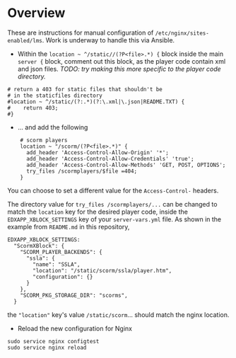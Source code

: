 # Overview

These are instructions for manual configuration of `/etc/nginx/sites-enabled/lms`.  Work is underway to handle this via Ansible.

* Within the `location ~ ^/static//(?P<file>.*) {` block inside the main
`server {` block, comment out this block, as the player code contain xml and json files.  _TODO: try making this more specific to the player code directory._

```
# return a 403 for static files that shouldn't be
# in the staticfiles directory
#location ~ ^/static/(?:.*)(?:\.xml|\.json|README.TXT) {
#    return 403;
#}
```

* ... and add the following

```
    # scorm players
    location ~ "/scorm/(?P<file>.*)" {
      add_header 'Access-Control-Allow-Origin' '*';
      add_header 'Access-Control-Allow-Credentials' 'true';
      add_header 'Access-Control-Allow-Methods' 'GET, POST, OPTIONS';
      try_files /scormplayers/$file =404;
    }
```

You can choose to set a different value for the `Access-Control-` headers.

The directory value for `try_files /scormplayers/...` can be changed to match the `location` key for the desired player code, inside the `EDXAPP_XBLOCK_SETTINGS` key of your `server-vars.yml` file.  As shown in the example from `README.md` in this repository,

```
EDXAPP_XBLOCK_SETTINGS:
  "ScormXBlock": {
    "SCORM_PLAYER_BACKENDS": {
      "ssla": {
        "name": "SSLA",
        "location": "/static/scorm/ssla/player.htm",
        "configuration": {}
      }
    },
    "SCORM_PKG_STORAGE_DIR": "scorms",
  }
```

the `"location"` key's value `/static/scorm`... should match the nginx location.  

* Reload the new configuration for Nginx

```
sudo service nginx configtest
sudo service nginx reload
```





